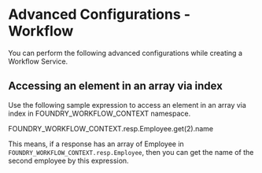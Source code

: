 # Advanced Configurations - Workflow

You can perform the following advanced configurations while creating a Workflow Service.

## <a name="AccessingindexElement_Workflowcontextnamespace"></a>Accessing an element in an array via index

Use the following sample expression to access an element in an array via index in FOUNDRY_WORKFLOW_CONTEXT namespace.

FOUNDRY_WORKFLOW_CONTEXT.resp.Employee.get(2).name

This means, if a response has an array of Employee in `FOUNDRY_WORKFLOW_CONTEXT.resp.Employee`, then you can get the name of the second employee by this expression.
